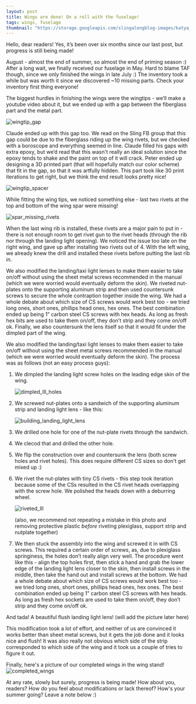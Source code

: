 ```yaml
---
layout: post
title: Wings are done! On a roll with the fuselage!
tags: wings, fuselage
thumbnail: "https://storage.googleapis.com/slingalongblog-images/katya_in_box_thumb.jpg"
---
```

Hello, dear readers! Yes, it’s been over six months since our last post, but progress is still being made!


August - almost the end of summer, so almost the end of priming season :) After a long wait, we finally received our fuselage in May. Hard to blame TAF though, since we only finished the wings in late July :) The inventory took a while but was worth it since we discovered ~10 missing parts. Check your inventory first thing everyone!

The biggest hurdles in finishing the wings were the wingtips - we’ll make a youtube video about it, but we ended up with a gap between the fiberglass part and the metal part.

![wingtip_gap](https://storage.googleapis.com/slingalongblog-images/PXL_20210317_060401664.jpg)

Claude ended up with this gap too. We read on the Sling FB group that this gap could be due to the fiberglass riding up the wing rivets, but we checked with a boroscope and everything seemed in line. Claude filled his gaps with extra epoxy, but we’d read that this wasn't really an ideal solution since the epoxy tends to shake and the paint on top of it will crack. Peter ended up designing a 3D printed part (that will hopefully match our color scheme) that fit in the gap, so that it was artfully hidden. This part took like 30 print iterations to get right, but we think the end result looks pretty nice!

![wingtip_spacer](https://storage.googleapis.com/slingalongblog-images/PXL_20210430_024906967.jpg)


While fitting the wing tips, we noticed something else - last two rivets at the top and bottom of the wing spar were missing!

![spar_missing_rivets](https://storage.googleapis.com/slingalongblog-images/PXL_20210430_032423394.jpg)

When the last wing rib is installed, these rivets are a major pain to put in - there is not enough room to get rivet gun to the rivet heads (through the rib nor through the landing light opening). We noticed the issue too late on the right wing, and gave up after installing two rivets out of 4. With the left wing, we already knew the drill and installed these rivets before putting the last rib in.

We also modified the landing/taxi light lenses to make them easier to take on/off without using the sheet metal screws recommended in the manual (which we were worried would eventually deform the skin). We riveted nut-plates onto the supporting aluminum strip and then used countersunk screws to secure the whole contraption together inside the wing. We had a whole debate about which size of CS screws would work best too - we tried long ones, short ones, phillips head ones, hex ones. The best combination ended up being 1” carbon steel CS screws with hex heads. As long as fresh hex bits are used to take them on/off, they don’t strip and they come on/off ok. Finally, we also countersunk the lens itself so that it would fit under the dimpled part of the wing.

We also modified the landing/taxi light lenses to make them easier to take on/off without using the sheet metal screws recommended in the manual (which we were worried would eventually deform the skin). The process was as follows (not an easy process guys):

1. We dimpled the landing light screw holes on the leading edge skin of the wing. 

   ![dimpled_lll_holes](https://storage.googleapis.com/slingalongblog-images/20210109_182017.jpg)

2. We screwed nut-plates onto a sandwich of the supporting aluminum strip and landing light lens - like this:

   ![building_landing_light_lens](https://storage.googleapis.com/slingalongblog-images/20201108_192553.jpg)

3. We drilled one hole for one of the nut-plate rivets through the sandwich.

4. We clecod that and drilled the other hole.

5. We flip the construction over and countersunk the lens (both screw holes and rivet holes). This does require different CS sizes so don't get mixed up :)

6. We rivet the nut-plates with tiny CS rivets - this step took iteration because some of the CSs resulted in the CS rivet heads overlapping with the screw hole. We polished the heads down with a deburring wheel.

   ![riveted_lll](https://storage.googleapis.com/slingalongblog-images/20210110_191252.jpg)

   (also, we recommend not repeating a mistake in this photo and removing protective plastic _before_ riveting plexiglass, support strip and nutplate together)


7. We then stuck the assembly into the wing and screwed it in with CS screws. This required a certain order of screws, as, due to plexiglass springiness, the holes don’t really align very well. The procedure went like this - align the top holes first, then stick a hand and grab the lower edge of the landing light lens closer to the skin, then install screws in the middle, then take the hand out and install screws at the bottom. We had a whole debate about which size of CS screws would work best too - we tried long ones, short ones, phillips head ones, hex ones. The best combination ended up being 1” carbon steel CS screws with hex heads. As long as fresh hex sockets are used to take them on/off, they don’t strip and they come on/off ok. 

And tada! A beautiful flush landing light lens! (will add the picture later here)

This modification took a lot of effort, and neither of us are convinced it works better than sheet metal screws, but it gets the job done and it looks nice and flush! It was also really not obvious which side of the strip corresponded to which side of the wing and it took us a couple of tries to figure it out. 

Finally, here's a picture of our completed wings in the wing stand!
![completed_wings](https://storage.googleapis.com/slingalongblog-images/PXL_20210801_005819053.jpg)

At any rate, slowly but surely, progress is being made! How about you, readers? How do you feel about modifications or lack thereof? How's your summer going? Leave a note below :)
